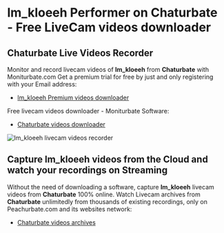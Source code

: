 # lm_kloeeh Performer on Chaturbate - Free LiveCam videos downloader

## Chaturbate Live Videos Recorder

Monitor and record livecam videos of **lm_kloeeh** from **Chaturbate** with Moniturbate.com
Get a premium trial for free by just and only registering with your Email address:
* [lm_kloeeh Premium videos downloader](https://moniturbate.com/request-demo-licence-key.html)

Free livecam videos downloader - Moniturbate Software:
* [Chaturbate videos downloader](https://moniturbate.com/moniturbate-download-software.html)

![lm_kloeeh livecam videos recorder](https://peachurnet.com/templates/moniturbate-software.png)


## Capture lm_kloeeh videos from the Cloud and watch your recordings on Streaming

Without the need of downloading a software, capture **lm_kloeeh** livecam videos from **Chaturbate** 100% online.
Watch Livecam archives from **Chaturbate** unlimitedly from thousands of existing recordings, only on Peachurbate.com and its websites network:
* [Chaturbate videos archives](https://peachurnet.com/)